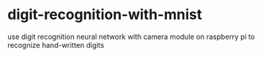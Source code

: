 # digit-recognition-with-mnist
use digit recognition neural network with camera module on raspberry pi to recognize hand-written digits

